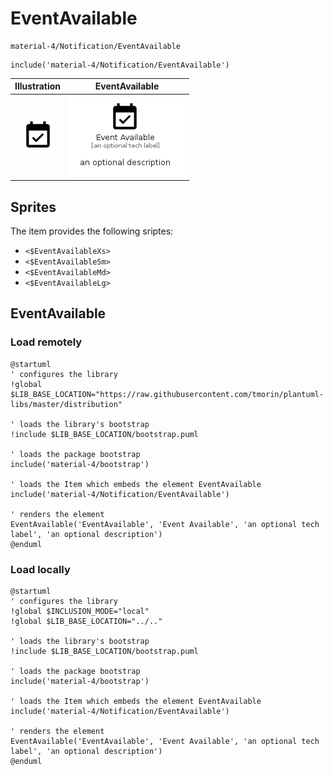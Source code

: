 # EventAvailable


```text
material-4/Notification/EventAvailable
```

```text
include('material-4/Notification/EventAvailable')
```



| Illustration | EventAvailable |
| :---: | :---: |
| ![illustration for Illustration](../../material-4/Notification/EventAvailable.png) | ![illustration for EventAvailable](../../material-4/Notification/EventAvailable.Local.png) |



## Sprites
The item provides the following sriptes:

- `<$EventAvailableXs>`
- `<$EventAvailableSm>`
- `<$EventAvailableMd>`
- `<$EventAvailableLg>`





## EventAvailable

### Load remotely
```plantuml
@startuml
' configures the library
!global $LIB_BASE_LOCATION="https://raw.githubusercontent.com/tmorin/plantuml-libs/master/distribution"

' loads the library's bootstrap
!include $LIB_BASE_LOCATION/bootstrap.puml

' loads the package bootstrap
include('material-4/bootstrap')

' loads the Item which embeds the element EventAvailable
include('material-4/Notification/EventAvailable')

' renders the element
EventAvailable('EventAvailable', 'Event Available', 'an optional tech label', 'an optional description')
@enduml
```

### Load locally
```plantuml
@startuml
' configures the library
!global $INCLUSION_MODE="local"
!global $LIB_BASE_LOCATION="../.."

' loads the library's bootstrap
!include $LIB_BASE_LOCATION/bootstrap.puml

' loads the package bootstrap
include('material-4/bootstrap')

' loads the Item which embeds the element EventAvailable
include('material-4/Notification/EventAvailable')

' renders the element
EventAvailable('EventAvailable', 'Event Available', 'an optional tech label', 'an optional description')
@enduml
```

